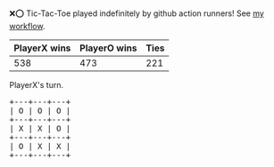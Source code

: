 :x::o: Tic-Tac-Toe played indefinitely by github action runners! See [my workflow](.github/workflows/play.yaml).

|PlayerX wins|PlayerO wins|Ties|
|-|-|-|
|538|473|221|

PlayerX's turn.

<pre>
+---+---+---+
| O | O | O |
+---+---+---+
| X | X | O |
+---+---+---+
| O | X | X |
+---+---+---+
</pre>